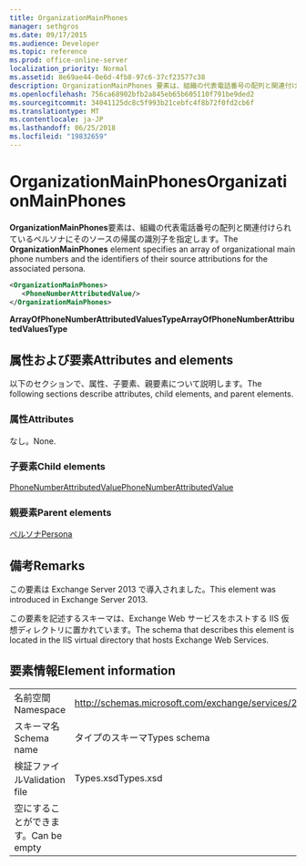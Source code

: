 ```yaml
---
title: OrganizationMainPhones
manager: sethgros
ms.date: 09/17/2015
ms.audience: Developer
ms.topic: reference
ms.prod: office-online-server
localization_priority: Normal
ms.assetid: 8e69ae44-0e6d-4fb8-97c6-37cf23577c38
description: OrganizationMainPhones 要素は、組織の代表電話番号の配列と関連付けられているペルソナにそのソースの帰属の識別子を指定します。
ms.openlocfilehash: 756ca68902bfb2a845eb65b605110f791be9ded2
ms.sourcegitcommit: 34041125dc8c5f993b21cebfc4f8b72f0fd2cb6f
ms.translationtype: MT
ms.contentlocale: ja-JP
ms.lasthandoff: 06/25/2018
ms.locfileid: "19832659"
---
```

# <a name="organizationmainphones"></a><span data-ttu-id="49575-103">OrganizationMainPhones</span><span class="sxs-lookup"><span data-stu-id="49575-103">OrganizationMainPhones</span></span>

<span data-ttu-id="49575-104">**OrganizationMainPhones**要素は、組織の代表電話番号の配列と関連付けられているペルソナにそのソースの帰属の識別子を指定します。</span><span class="sxs-lookup"><span data-stu-id="49575-104">The **OrganizationMainPhones** element specifies an array of organizational main phone numbers and the identifiers of their source attributions for the associated persona.</span></span> 
  
```XML
<OrganizationMainPhones>
   <PhoneNumberAttributedValue/>
</OrganizationMainPhones>
```

 <span data-ttu-id="49575-105">**ArrayOfPhoneNumberAttributedValuesType**</span><span class="sxs-lookup"><span data-stu-id="49575-105">**ArrayOfPhoneNumberAttributedValuesType**</span></span>
## <a name="attributes-and-elements"></a><span data-ttu-id="49575-106">属性および要素</span><span class="sxs-lookup"><span data-stu-id="49575-106">Attributes and elements</span></span>

<span data-ttu-id="49575-107">以下のセクションで、属性、子要素、親要素について説明します。</span><span class="sxs-lookup"><span data-stu-id="49575-107">The following sections describe attributes, child elements, and parent elements.</span></span>
  
### <a name="attributes"></a><span data-ttu-id="49575-108">属性</span><span class="sxs-lookup"><span data-stu-id="49575-108">Attributes</span></span>

<span data-ttu-id="49575-109">なし。</span><span class="sxs-lookup"><span data-stu-id="49575-109">None.</span></span>
  
### <a name="child-elements"></a><span data-ttu-id="49575-110">子要素</span><span class="sxs-lookup"><span data-stu-id="49575-110">Child elements</span></span>

[<span data-ttu-id="49575-111">PhoneNumberAttributedValue</span><span class="sxs-lookup"><span data-stu-id="49575-111">PhoneNumberAttributedValue</span></span>](phonenumberattributedvalue.md)
  
### <a name="parent-elements"></a><span data-ttu-id="49575-112">親要素</span><span class="sxs-lookup"><span data-stu-id="49575-112">Parent elements</span></span>

[<span data-ttu-id="49575-113">ペルソナ</span><span class="sxs-lookup"><span data-stu-id="49575-113">Persona</span></span>](persona.md)
  
## <a name="remarks"></a><span data-ttu-id="49575-114">備考</span><span class="sxs-lookup"><span data-stu-id="49575-114">Remarks</span></span>

<span data-ttu-id="49575-115">この要素は Exchange Server 2013 で導入されました。</span><span class="sxs-lookup"><span data-stu-id="49575-115">This element was introduced in Exchange Server 2013.</span></span>
  
<span data-ttu-id="49575-116">この要素を記述するスキーマは、Exchange Web サービスをホストする IIS 仮想ディレクトリに置かれています。</span><span class="sxs-lookup"><span data-stu-id="49575-116">The schema that describes this element is located in the IIS virtual directory that hosts Exchange Web Services.</span></span>
  
## <a name="element-information"></a><span data-ttu-id="49575-117">要素情報</span><span class="sxs-lookup"><span data-stu-id="49575-117">Element information</span></span>

|||
|:-----|:-----|
|<span data-ttu-id="49575-118">名前空間</span><span class="sxs-lookup"><span data-stu-id="49575-118">Namespace</span></span>  <br/> |http://schemas.microsoft.com/exchange/services/2006/types  <br/> |
|<span data-ttu-id="49575-119">スキーマ名</span><span class="sxs-lookup"><span data-stu-id="49575-119">Schema name</span></span>  <br/> |<span data-ttu-id="49575-120">タイプのスキーマ</span><span class="sxs-lookup"><span data-stu-id="49575-120">Types schema</span></span>  <br/> |
|<span data-ttu-id="49575-121">検証ファイル</span><span class="sxs-lookup"><span data-stu-id="49575-121">Validation file</span></span>  <br/> |<span data-ttu-id="49575-122">Types.xsd</span><span class="sxs-lookup"><span data-stu-id="49575-122">Types.xsd</span></span>  <br/> |
|<span data-ttu-id="49575-123">空にすることができます。</span><span class="sxs-lookup"><span data-stu-id="49575-123">Can be empty</span></span>  <br/> ||
   

